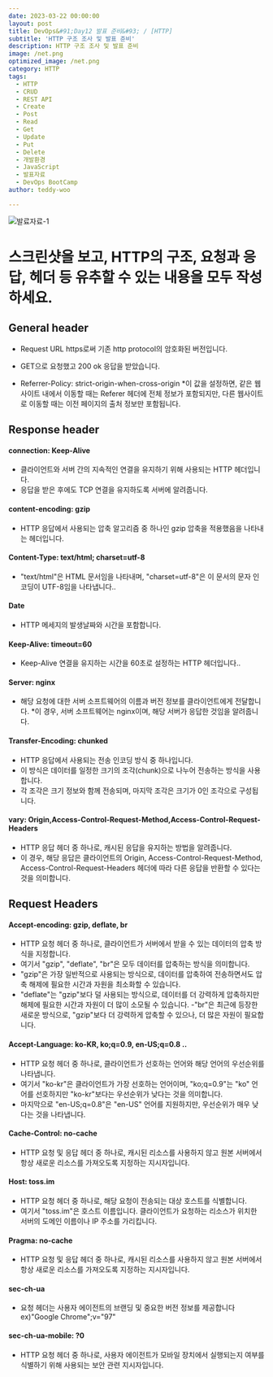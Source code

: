 ```yaml
---
date: 2023-03-22 00:00:00
layout: post
title: DevOps&#91;Day12 발표 준비&#93; / [HTTP]
subtitle: 'HTTP 구조 조사 및 발표 준비'
description: HTTP 구조 조사 및 발표 준비
image: /net.png
optimized_image: /net.png
category: HTTP
tags:
  - HTTP
  - CRUD
  - REST API
  - Create
  - Post
  - Read
  - Get
  - Update
  - Put
  - Delete
  - 개발환경
  - JavaScript
  - 발표자료
  - DevOps BootCamp
author: teddy-woo

---
```


![발료자료-1](https://velog.velcdn.com/images/dnehgus6975/post/7f7702ec-6e1d-49c1-9be1-6b0e45058d9d/image.png)
# 스크린샷을 보고, HTTP의 구조, 요청과 응답, 헤더 등 유추할 수 있는 내용을 모두 작성하세요.

## General header
- Request URL
https로써 기존 http protocol의 암호화된 버전입니다.

- GET으로 요청했고 200 ok 응답을 받았습니다.

- Referrer-Policy: strict-origin-when-cross-origin
*이 값을 설정하면, 같은 웹사이트 내에서 이동할 때는 Referer 헤더에 전체 정보가 포함되지만, 다른 웹사이트로 이동할 때는 이전 페이지의 출처 정보만 포함됩니다.

## Response header
#### connection: Keep-Alive
- 클라이언트와 서버 간의 지속적인 연결을 유지하기 위해 사용되는 HTTP 헤더입니다.
- 응답을 받은 후에도 TCP 연결을 유지하도록 서버에 알려줍니다.

#### content-encoding: gzip
- HTTP 응답에서 사용되는 압축 알고리즘 중 하나인 gzip 압축을 적용했음을 나타내는 헤더입니다. 

#### Content-Type: text/html; charset=utf-8
- "text/html"은 HTML 문서임을 나타내며, "charset=utf-8"은 이 문서의 문자 인코딩이 UTF-8임을 나타냅니다..

#### Date
- HTTP 메세지의 발생날짜와 시간을 포함합니다.

#### Keep-Alive: timeout=60
- Keep-Alive 연결을 유지하는 시간을 60초로 설정하는 HTTP 헤더입니다..

#### Server: nginx
- 해당 요청에 대한 서버 소프트웨어의 이름과 버전 정보를 클라이언트에게 전달합니다. 
*이 경우, 서버 소프트웨어는 nginx이며, 해당 서버가 응답한 것임을 알려줍니다.

#### Transfer-Encoding: chunked
- HTTP 응답에서 사용되는 전송 인코딩 방식 중 하나입니다. 
- 이 방식은 데이터를 일정한 크기의 조각(chunk)으로 나누어 전송하는 방식을 사용합니다. 
- 각 조각은 크기 정보와 함께 전송되며, 마지막 조각은 크기가 0인 조각으로 구성됩니다.

#### vary: Origin,Access-Control-Request-Method,Access-Control-Request-Headers
- HTTP 응답 헤더 중 하나로, 캐시된 응답을 유지하는 방법을 알려줍니다.
- 이 경우, 해당 응답은 클라이언트의 Origin, Access-Control-Request-Method, 
Access-Control-Request-Headers 헤더에 따라 다른 응답을 반환할 수 있다는 것을 의미합니다.

## Request Headers


#### Accept-encoding: gzip, deflate, br
- HTTP 요청 헤더 중 하나로, 클라이언트가 서버에서 받을 수 있는 데이터의 압축 방식을 지정합니다.
- 여기서 "gzip", "deflate", "br"은 모두 데이터를 압축하는 방식을 의미합니다.
-  "gzip"은 가장 일반적으로 사용되는 방식으로, 데이터를 압축하여 전송하면서도 압축 해제에 필요한 시간과 자원을 최소화할 수 있습니다.
- "deflate"는 "gzip"보다 덜 사용되는 방식으로, 데이터를 더 강력하게 압축하지만 해제에 필요한 시간과 자원이 더 많이 소모될 수 있습니다.
-"br"은 최근에 등장한 새로운 방식으로, "gzip"보다 더 강력하게 압축할 수 있으나, 더 많은 자원이 필요합니다.

#### Accept-Language: ko-KR, ko;q=0.9, en-US;q=0.8 ..
-  HTTP 요청 헤더 중 하나로, 클라이언트가 선호하는 언어와 해당 언어의 우선순위를 나타냅니다.
- 여기서 "ko-kr"은 클라이언트가 가장 선호하는 언어이며, "ko;q=0.9"는 "ko" 언어를 선호하지만 "ko-kr"보다는 우선순위가 낮다는 것을 의미합니다. 
- 마지막으로 "en-US;q=0.8"은 "en-US" 언어를 지원하지만, 우선순위가 매우 낮다는 것을 나타냅니다.
#### Cache-Control: no-cache
-  HTTP 요청 및 응답 헤더 중 하나로, 캐시된 리소스를 사용하지 않고 원본 서버에서 항상 새로운 리소스를 가져오도록 지정하는 지시자입니다.

#### Host: toss.im
- HTTP 요청 헤더 중 하나로, 해당 요청이 전송되는 대상 호스트를 식별합니다.
- 여기서 "toss.im"은 호스트 이름입니다. 클라이언트가 요청하는 리소스가 위치한 서버의 도메인 이름이나 IP 주소를 가리킵니다.

#### Pragma: no-cache
- HTTP 요청 및 응답 헤더 중 하나로, 캐시된 리소스를 사용하지 않고 원본 서버에서 항상 새로운 리소스를 가져오도록 지정하는 지시자입니다.

#### sec-ch-ua
- 요청 헤더는 사용자 에이전트의 브랜딩 및 중요한 버전 정보를 제공합니다
ex)"Google Chrome";v="97"

#### sec-ch-ua-mobile: ?0
- HTTP 요청 헤더 중 하나로, 사용자 에이전트가 모바일 장치에서 실행되는지 여부를 식별하기 위해 사용되는 보안 관련 지시자입니다.

